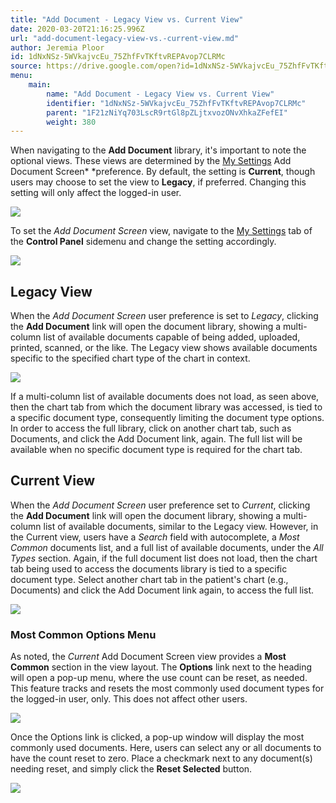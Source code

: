 ```yaml
---
title: "Add Document - Legacy View vs. Current View"
date: 2020-03-20T21:16:25.996Z
url: "add-document-legacy-view-vs.-current-view.md"
author: Jeremia Ploor
id: 1dNxNSz-5WVkajvcEu_75ZhfFvTKftvREPAvop7CLRMc
source: https://drive.google.com/open?id=1dNxNSz-5WVkajvcEu_75ZhfFvTKftvREPAvop7CLRMc
menu:
    main:
        name: "Add Document - Legacy View vs. Current View"
        identifier: "1dNxNSz-5WVkajvcEu_75ZhfFvTKftvREPAvop7CLRMc"
        parent: "1F21zNiYq703LscR9rtGl8pZLjtxvozONvXhkaZFefEI"
        weight: 380
---
```

When navigating to the **Add Document** library, it's important to note the optional views. These views are determined by the [My Settings](https://system/?f=admin&tabmodule=admin&tabselect=My+Settings) Add Document Screen* *preference. By default, the setting is **Current**, though users may choose to set the view to **Legacy**, if preferred. Changing this setting will only affect the logged-in user.

![](external_files/e7f7f4a350d155db05d26cbef353c1fa.png)

To set the *Add Document Screen* view, navigate to the [My Settings](https://system/?f=admin&tabmodule=admin&tabselect=My+Settings) tab of the **Control Panel** sidemenu and change the setting accordingly.

![](external_files/b02ae4fa08ac0944289589bcded9d5e1.png)

## Legacy View

When the *Add Document Screen* user preference is set to *Legacy*, clicking the **Add Document** link will open the document library, showing a multi-column list of available documents capable of being added, uploaded, printed, scanned, or the like. The Legacy view shows available documents specific to the specified chart type of the chart in context.

![](external_files/9922cef9899fda9b1f634cbd73654fc1.png)

If a multi-column list of available documents does not load, as seen above, then the chart tab from which the document library was accessed, is tied to a specific document type, consequently limiting the document type options. In order to access the full library, click on another chart tab, such as Documents, and click the Add Document link, again. The full list will be available when no specific document type is required for the chart tab.

## Current View

When the *Add Document Screen* user preference set to *Current*, clicking the **Add Document** link will open the document library, showing a multi-column list of available documents, similar to the Legacy view. However, in the Current view, users have a *Search* field with autocomplete, a *Most Common* documents list, and a full list of available documents, under the *All Types* section. Again, if the full document list does not load, then the chart tab being used to access the documents library is tied to a specific document type. Select another chart tab in the patient's chart (e.g., Documents) and click the Add Document link again, to access the full list.

![](external_files/c8b163fd4dc33703fffaa937ce45ab0a.png)

### Most Common Options Menu

As noted, the *Current* Add Document Screen view provides a **Most Common** section in the view layout. The **Options** link next to the heading will open a pop-up menu, where the use count can be reset, as needed. This feature tracks and resets the most commonly used document types for the logged-in user, only. This does not affect other users.

![](external_files/176d7beb6ad9252da5f7a5fb38806cb5.png)

Once the Options link is clicked, a pop-up window will display the most commonly used documents. Here, users can select any or all documents to have the count reset to zero. Place a checkmark next to any document(s) needing reset, and simply click the **Reset Selected** button.

![](external_files/534f3815cdf10e1153142e4cba8bc9fc.png)



